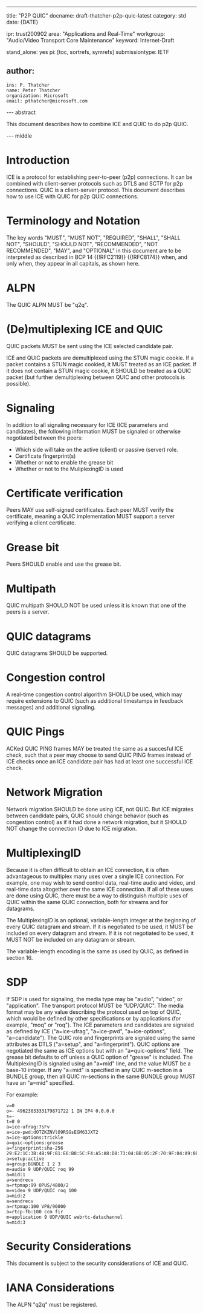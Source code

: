 ---
title: "P2P QUIC"
docname: draft-thatcher-p2p-quic-latest
category: std
date: {DATE}

ipr: trust200902
area: "Applications and Real-Time"
workgroup: "Audio/Video Transport Core Maintenance"
keyword: Internet-Draft

stand_alone: yes
pi: [toc, sortrefs, symrefs]
submissiontype: IETF

author:
 -
    ins: P. Thatcher
    name: Peter Thatcher
    organization: Microsoft
    email: pthatcher@microsoft.com

--- abstract

This document describes how to combine ICE and QUIC to do p2p QUIC.

--- middle

# Introduction

ICE is a protocol for establishing peer-to-peer (p2p) connections.
It can be combined with client-server protocols such as DTLS and SCTP for p2p connections.
QUIC is a client-server protocol.  This document describes how to use ICE with QUIC for p2p QUIC connections.

# Terminology and Notation

The key words "MUST", "MUST NOT", "REQUIRED", "SHALL", "SHALL NOT", "SHOULD",
"SHOULD NOT", "RECOMMENDED", "NOT RECOMMENDED", "MAY", and "OPTIONAL" in this
document are to be interpreted as described in BCP 14 {{!RFC2119}} {{!RFC8174}}
when, and only when, they appear in all capitals, as shown here.

# ALPN

The QUIC ALPN MUST be "q2q".

# (De)multiplexing ICE and QUIC

QUIC packets MUST be sent using the ICE selected candidate pair.

ICE and QUIC packets are demultiplexed using the STUN magic cookie.  If a packet contains a STUN magic cookied, it MUST treated as an ICE packet.
If it does not contain a STUN magic cookie, it SHOULD be treated as a QUIC packet (but further demultiplexing between QUIC and other protocols is possible).

# Signaling

In addition to all signaling necessary for ICE (ICE parameters and candidates), the following information MUST be signaled or otherwise negotiated between the peers:
- Which side will take on the active (client) or passive (server) role.
- Certificate fingerprint(s)
- Whether or not to enable the grease bit
- Whether or not to the MuliplexingID is used

# Certificate verification

Peers MAY use self-signed certificates.  Each peer MUST verify the certificate, meaning a QUIC implementation MUST support a server verifying a client certificate.

# Grease bit

Peers SHOULD enable and use the grease bit.

# Multipath

QUIC multipath SHOULD NOT be used unless it is known that one of the peers is a server.

# QUIC datagrams

QUIC datagrams SHOULD be supported.

# Congestion control

A real-time congestion control algorithm SHOULD be used, which may require extensions to QUIC (such as additional timestamps in feedback messages) and additional signaling.

# QUIC Pings

ACKed QUIC PING frames MAY be treated the same as a succesful ICE check, such that a peer may choose to send QUIC PING frames instead of ICE checks once an ICE candidate pair
has had at least one successful ICE check.

# Network Migration

Network migration SHOULD be done using ICE, not QUIC.  But ICE migrates between candidate pairs, QUIC should change behavior (such as congestion control) as if
it had done a network migration, but it SHOULD NOT change the connection ID due to ICE migration.

# MultiplexingID

Because it is often difficult to obtain an ICE connection, it is often advantageous to multiplex many uses over a single ICE connection.
For example, one may wish to send control data, real-time audio and video, and real-time data altogether over the same ICE connection.
If all of these uses are done using QUIC, there must be a way to distinguish multiple uses of QUIC within the same QUIC connection,
both for streams and for datagrams.

The MultiplexingID is an optional, variable-length integer at the beginning of every QUIC datagram and stream.  If it is negotiated to be used,
it MUST be included on every datagram and stream.  If it is not negotiated to be used, it MUST NOT be included on any datagram or stream.

The variable-length encoding is the same as used by QUIC, as defined in section 16.

# SDP

If SDP is used for signaling, the media type may be "audio", "video", or "application".
The transport protocol MUST be "UDP/QUIC".
The media format may be any value describing the protocol used on top of QUIC, which would be defined by other specifications or by applications (for example, "moq" or "roq").
The ICE parameters and candidates are signaled as defined by ICE ("a=ice-ufrag", "a=ice-pwd", "a=ice-options", "a=candidate").
The QUIC role and fingerprints are signaled using the same attributes as DTLS ("a=setup", and "a=fingerprint").
QUIC options are negotiated the same as ICE options but with an "a=quic-options" field.
The grease bit defaults to off unless a QUIC option of "grease" is included.
The MultiplexingID is signaled using an "a=mid" line, and the value MUST be a base-10 integer.  If any "a=mid" is specified in any QUIC m-section in a BUNDLE group, then all QUIC m-sections in the same BUNDLE group MUST have an "a=mid" specified.

For example:
```
v=0
o=- 4962303333179871722 1 IN IP4 0.0.0.0
s=-
t=0 0
a=ice-ufrag:7sFv
a=ice-pwd:dOTZKZNVlO9RSGsEGM63JXT2
a=ice-options:trickle
a=quic-options:grease
a=fingerprint:sha-256 29:E2:1C:3B:4B:9F:81:E6:B8:5C:F4:A5:A8:D8:73:04:BB:05:2F:70:9F:04:A9:0E:05:E9:26:33:E8:70:88:A2
a=setup:active
a=group:BUNDLE 1 2 3
m=audio 9 UDP/QUIC roq 99
a=mid:1
a=sendrecv
a=rtpmap:99 OPUS/4800/2
m=video 9 UDP/QUIC roq 100
a=mid:2
a=sendrecv
a=rtpmap:100 VP8/90000
a=rtcp-fb:100 ccm fir
m=application 9 UDP/QUIC webrtc-datachannel
a=mid:3
```

# Security Considerations

This document is subject to the security considerations of ICE and QUIC.

# IANA Considerations

The ALPN "q2q" must be registered.